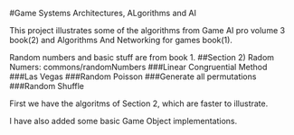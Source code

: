 ﻿#Game Systems Architectures, ALgorithms and AI 

This project illustrates some of the algorithms from Game AI pro volume 3 book(2) and Algorithms And Networking for games book(1). 

Random numbers and basic stuff are from book 1.
##Section 2) Radom Numers:
	commons/randomNumbers
	###Linear Congruential Method
	###Las Vegas
	###Random Poisson
	###Generate all permutations
	###Random Shuffle

First we have the algoritms of Section 2, which are faster to illustrate. 

I have also added some basic Game Object implementations. 